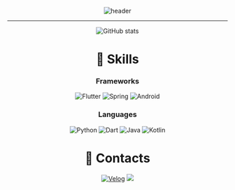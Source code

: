 
<div align=center>
  
![header](https://capsule-render.vercel.app/api?type=transparent&text=Choco%20Jaem&fontSize=50&fontColor=ffffff)
 
<hr>

![GitHub stats](https://github-readme-stats.vercel.app/api?username=chocojaem&show_icons=true&theme=darken) 
 
 
 # 📌 Skills

### Frameworks
![Flutter](https://img.shields.io/badge/Flutter-007ACC.svg?&style=for-the-badge&logo=Flutter&logoColor=white)
![Spring](https://img.shields.io/badge/Spring-6DB33F.svg?&style=for-the-badge&logo=Spring&logoColor=white)
![Android](https://img.shields.io/badge/Android-49C964.svg?&style=for-the-badge&logo=Android&logoColor=white)

### Languages
![Python](https://img.shields.io/badge/Python-F0E150.svg?&style=for-the-badge&logo=Python&logoColor=white)
![Dart](https://img.shields.io/badge/Dart-00337C.svg?&style=for-the-badge&logo=Java&logoColor=white)
![Java](https://img.shields.io/badge/Java-F09C3E.svg?&style=for-the-badge&logo=Java&logoColor=white)
![Kotlin](https://img.shields.io/badge/Kotlin-FF7B54.svg?&style=for-the-badge&logo=Java&logoColor=white)
 
# 📮 Contacts
[![Velog](http://img.shields.io/badge/Velog-3DDC84?style=flat-square&logo=velog&logoColor=white&link=https://velog.io/@chocojaem/)](https://velog.io/@chocojaem/)
<a href="mailto:vanillajaem@gmail.com" target="_blank"><img src="https://img.shields.io/badge/Gmail-d14836?style=flat-square&logo=Gmail&logoColor=white"/></a>

</div>
